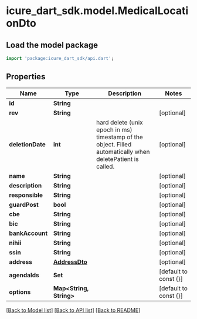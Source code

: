 # icure_dart_sdk.model.MedicalLocationDto

## Load the model package
```dart
import 'package:icure_dart_sdk/api.dart';
```

## Properties
Name | Type | Description | Notes
------------ | ------------- | ------------- | -------------
**id** | **String** |  |
**rev** | **String** |  | [optional]
**deletionDate** | **int** | hard delete (unix epoch in ms) timestamp of the object. Filled automatically when deletePatient is called. | [optional]
**name** | **String** |  | [optional]
**description** | **String** |  | [optional]
**responsible** | **String** |  | [optional]
**guardPost** | **bool** |  | [optional]
**cbe** | **String** |  | [optional]
**bic** | **String** |  | [optional]
**bankAccount** | **String** |  | [optional]
**nihii** | **String** |  | [optional]
**ssin** | **String** |  | [optional]
**address** | [**AddressDto**](AddressDto.md) |  | [optional]
**agendaIds** | **Set<String>** |  | [default to const {}]
**options** | **Map<String, String>** |  | [default to const {}]

[[Back to Model list]](../README.md#documentation-for-models) [[Back to API list]](../README.md#documentation-for-api-endpoints) [[Back to README]](../README.md)
